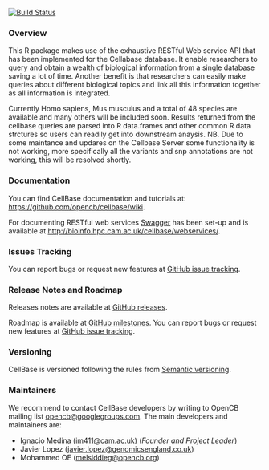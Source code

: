 [![Build Status](https://travis-ci.org/melsiddieg/cellbaseR.svg?branch=master)](https://travis-ci.org/melsiddieg/cellbaseR)
### Overview

This R package makes use of the exhaustive RESTful Web service API that has been implemented for the Cellabase database. It enable researchers to query and obtain a wealth of biological information from a single database saving a lot of time. Another benefit is that researchers can easily make  queries about different biological topics and link all this information together as all information is integrated.

Currently Homo sapiens, Mus musculus and a total of 48 species are available and many others will be included soon. Results returned from the cellbase queries are parsed into R data.frames and other common R data strctures so users can readily get into downstream anaysis.
NB. Due to some maintance and updares on the Cellbase Server some functionality is not working, more specifically all the variants and snp annotations are not working, this will be resolved shortly.

### Documentation
You can find CellBase documentation and tutorials at: https://github.com/opencb/cellbase/wiki.

For documenting RESTful web services [Swagger](http://swagger.io/) has been set-up and is available at http://bioinfo.hpc.cam.ac.uk/cellbase/webservices/.  

### Issues Tracking
You can report bugs or request new features at [GitHub issue tracking](https://github.com/opencb/cellbase/issues).


### Release Notes and Roadmap
Releases notes are available at [GitHub releases](https://github.com/opencb/cellbase/releases).

Roadmap is available at [GitHub milestones](https://github.com/opencb/cellbase/milestones). You can report bugs or request new features at [GitHub issue tracking](https://github.com/opencb/cellbase/issues).

### Versioning
CellBase is versioned following the rules from [Semantic versioning](http://semver.org/).

### Maintainers
We recommend to contact CellBase developers by writing to OpenCB mailing list opencb@googlegroups.com. The main developers and maintainers are:
* Ignacio Medina (im411@cam.ac.uk) (_Founder and Project Leader_)
* Javier Lopez (javier.lopez@genomicsengland.co.uk)
* Mohammed OE  (melsiddieg@opencb.org)
